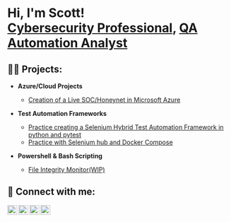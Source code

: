 <h1>Hi, I'm Scott! <br/><a href="https://github.com/ssatterfi">Cybersecurity Professional</a>, <a href="https://www.linkedin.com/in/scott-satterfield-pcm/">QA Automation Analyst</a>  

<h2>👨‍💻 Projects:</h2>

- <b>Azure/Cloud Projects</b>
  - [Creation of a Live SOC/Honeynet in Microsoft Azure](https://github.com/ssatterfi/Cloud-Azure-SOC)

  
- <b>Test Automation Frameworks</b>
  - [Practice creating a Selenium Hybrid Test Automation Framework in python and pytest](https://github.com/ssatterfi/SeleniumHybridFrameworkPython)
  - [Practice with Selenium hub and Docker Compose](https://github.com/ssatterfi/-SeleniumDocker)
  
- <b>Powershell & Bash Scripting</b>
  - [File Integrity Monitor(WIP)](https://github.com/ssatterfi/File-Integrity-Monitor)
  
  

<h2> &#128241; Connect with me:</h2>
    
[<img align="left" alt="ScottSatterfield | YouTube" width="22px" src="https://cdn.jsdelivr.net/npm/simple-icons@v3/icons/youtube.svg" />][youtube]
[<img align="left" alt="ScottSatterfield | Twitter" width="22px" src="https://cdn.jsdelivr.net/npm/simple-icons@v3/icons/twitter.svg" />][twitter]
[<img align="left" alt="ScottSatterfield | LinkedIn" width="22px" src="https://cdn.jsdelivr.net/npm/simple-icons@v3/icons/linkedin.svg" />][linkedin]
[<img align="left" alt="ScottSatterfield | Instagram" width="22px" src="https://cdn.jsdelivr.net/npm/simple-icons@v3/icons/instagram.svg" />][instagram]

  
[twitter]: https://twitter.com/scottesatterfield
[youtube]: https://www.youtube.com/c/scottesatterfield
[instagram]: https://www.instagram.com/scottesatterfield/
[linkedin]: https://linkedin.com/in/scottesatterfield
